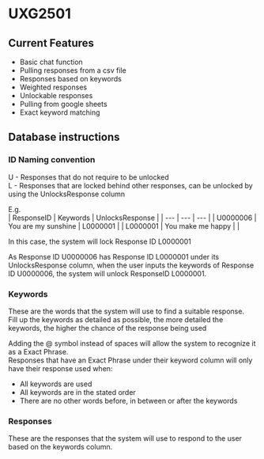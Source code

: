 # UXG2501

## Current Features  
  
- Basic chat function  
- Pulling responses from a csv file  
- Responses based on keywords  
- Weighted responses  
- Unlockable responses  
- Pulling from google sheets  
- Exact keyword matching  
 
## Database instructions  
  
### ID Naming convention  
U - Responses that do not require to be unlocked  
L - Responses that are locked behind other responses, can be unlocked by using the UnlocksResponse column  
  
E.g.  
| ResponseID | Keywords  | UnlocksResponse |
| --- | --- | --- |
| U0000006  | You are my sunshine  | L0000001 |
| L0000001  | You make me happy |  |
  
In this case, the system will lock Response ID L0000001  
  
As Response ID U0000006 has Response ID L0000001 under its UnlocksResponse column, when the user inputs the keywords of Response ID U0000006, the system will unlock ResponseID L0000001.  
  
### Keywords  
These are the words that the system will use to find a suitable response.  
Fill up the keywords as detailed as possible, the more detailed the keywords, the higher the chance of the response being used  
  
Adding the @ symbol instead of spaces will allow the system to recognize it as a Exact Phrase.  
Responses that have an Exact Phrase under their keyword column will only have their response used when:  
- All keywords are used  
- All keywords are in the stated order  
- There are no other words before, in between or after the keywords  
  
### Responses  
These are the responses that the system will use to respond to the user based on the keywords column. 